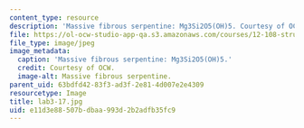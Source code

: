 ```yaml
---
content_type: resource
description: 'Massive fibrous serpentine: Mg3Si2O5(OH)5. Courtesy of OCW.'
file: https://ol-ocw-studio-app-qa.s3.amazonaws.com/courses/12-108-structure-of-earth-materials-fall-2004/e11d3e88507bdbaa993d2b2adfb35fc9_lab3-17.jpg
file_type: image/jpeg
image_metadata:
  caption: 'Massive fibrous serpentine: Mg3Si2O5(OH)5.'
  credit: Courtesy of OCW.
  image-alt: Massive fibrous serpentine.
parent_uid: 63bdfd42-83f3-ad3f-2e81-4d007e2e4309
resourcetype: Image
title: lab3-17.jpg
uid: e11d3e88-507b-dbaa-993d-2b2adfb35fc9
---
```

